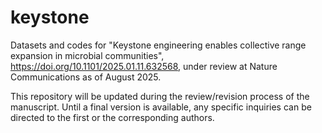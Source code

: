 # keystone
Datasets and codes for "Keystone engineering enables collective range expansion in microbial communities", https://doi.org/10.1101/2025.01.11.632568, under review at Nature Communications as of August 2025.

This repository will be updated during the review/revision process of the manuscript. Until a final version is available, any specific inquiries can be directed to the first or the corresponding authors.
